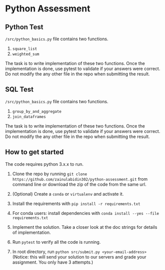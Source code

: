 # Python Assessment

## Python Test
`/src/python_basics.py` file contains two functions.
1. `square_list`
2. `weighted_sum`

The task is to write implementation of these two functions. Once 
the implementation is done, use pytest to validate if your answers
were correct. Do not modify the any other file in the repo when submitting the result.

## SQL Test
`/src/python_basics.py` file contains two functions.
1. `group_by_and_aggregate`
2. `join_dataframes`

The task is to write implementation of these two functions. Once 
the implementation is done, use pytest to validate if your answers
were correct. Do not modify the any other file in the repo when submitting the result.

## How to get started

The code requires python 3.x.x to run.

1. Clone the repo by running 
`git clone https://github.com/zainulabidin302/python-assessment.git`
from command line or download the zip of the code from the same url.

2. (Optional) Create a `conda` or `virtualenv` and activate it.
3. Install the requirements with 
`pip install -r requirements.txt`
4. For conda users: install dependencies with 
`conda install --yes --file requirements.txt`
5. Implement the solution. Take a closer look at the doc strings for details of implementation.
6. Run `pytest` to verify all the code is running.
7. In root directory, run 
`python src/submit.py <your-email-address>` 
(Notice: this will send your solution to our servers and grade your assignment. You only have 3 attempts.)

